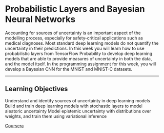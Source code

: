# Probabilistic Layers and Bayesian Neural Networks

Accounting for sources of uncertainty is an important aspect of the modelling process, especially for safety-critical applications such as medical diagnoses. Most standard deep learning models do not quantify the uncertainty in their predictions. In this week you will learn how to use probabilistic layers from TensorFlow Probability to develop deep learning models that are able to provide measures of uncertainty in both the data, and the model itself. In the programming assignment for this week, you will develop a Bayesian CNN for the MNIST and MNIST-C datasets.

---

## Learning Objectives

Understand and identify sources of uncertainty in deep learning models
Build and train deep learning models with stochastic layers to model aleatoric uncertainty
Model epistemic uncertainty with distributions over weights, and train them using variational inference

[Coursera](https://www.coursera.org/learn/probabilistic-deep-learning-with-tensorflow2/home/week/2)
